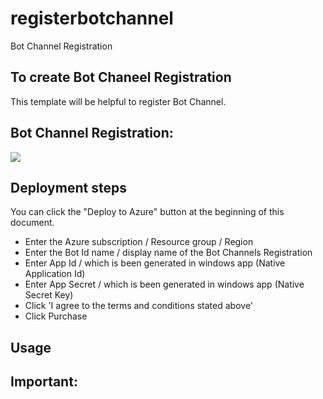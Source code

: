 # registerbotchannel
Bot Channel Registration
 ## To create Bot Chaneel Registration
This template will be helpful to register Bot Channel.

## Bot Channel Registration:
<a href="https://portal.azure.com/#create/Microsoft.Template/uri/https%3A%2F%2Fraw.githubusercontent.com%2Fsaikrishnasgit%2Fbotchannelregistration%2Fmaster%2Ftemplate_botchannelregistration.json" target="_blank"><img src="http://azuredeploy.net/deploybutton.png"/>
</a>



## Deployment steps

You can click the "Deploy to Azure" button at the beginning of this document.
- Enter the Azure subscription / Resource group / Region
- Enter the Bot Id name / display name of the Bot Channels Registration
- Enter App Id / which is been generated in windows app (Native Application Id)
- Enter App Secret / which is been generated in windows app (Native Secret Key)
- Click 'I agree to the terms and conditions stated above'
- Click Purchase

## Usage



## Important: 

